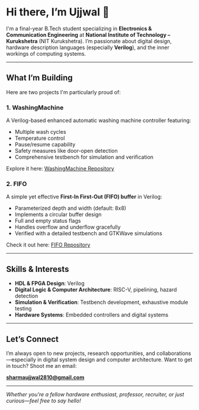 # Hi there, I’m Ujjwal 👋

I'm a final-year B.Tech student specializing in **Electronics & Communication Engineering** at **National Institute of Technology – Kurukshetra** (NIT Kurukshetra). I’m passionate about digital design, hardware description languages (especially **Verilog**), and the inner workings of computing systems.

---

##  What I’m Building

Here are two projects I'm particularly proud of:

### 1. **WashingMachine**
A Verilog-based enhanced automatic washing machine controller featuring:
- Multiple wash cycles  
- Temperature control  
- Pause/resume capability  
- Safety measures like door-open detection  
- Comprehensive testbench for simulation and verification  

Explore it here: [WashingMachine Repository](https://github.com/Ujjwal2810/WashingMachine)

### 2. **FIFO**
A simple yet effective **First-In First-Out (FIFO) buffer** in Verilog:
- Parameterized depth and width (default: 8x8)  
- Implements a circular buffer design  
- Full and empty status flags  
- Handles overflow and underflow gracefully  
- Verified with a detailed testbench and GTKWave simulations  

Check it out here: [FIFO Repository](https://github.com/Ujjwal2810/fifo-verilog)

---

##  Skills & Interests

- **HDL & FPGA Design**: Verilog
- **Digital Logic & Computer Architecture**: RISC-V, pipelining, hazard detection
- **Simulation & Verification**: Testbench development, exhaustive module testing
- **Hardware Systems**: Embedded controllers and digital systems

---

##  Let’s Connect

I’m always open to new projects, research opportunities, and collaborations—especially in digital system design and computer architecture. Want to get in touch? Shoot me an email:

**sharmaujjwal2810@gmail.com**

---

_Whether you're a fellow hardware enthusiast, professor, recruiter, or just curious—feel free to say hello!_  

